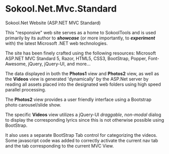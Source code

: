 # Sokool.Net.Mvc.Standard

Sokool.Net Website (ASP.NET MVC Standard)

This "responsive" web site serves as a home to SokoolTools and is used primarily by its author to <i><b>showcase</b></i> (or more importantly, to <i><b>experiment</b></i> with) the latest Microsoft .NET web technologies.

The site has been finely crafted using the following resources: Microsoft ASP.NET MVC Standard 5, Razor, HTML5, CSS3, BootStrap, Popper, Font-Awesome, jQuery, jQuery-UI, and more...

The data displayed in both the <b>Photos1</b> view and <b>Photos2</b> view,	as well as the <b>Videos</b> view is generated 'dynamically' by the ASP.Net server by reading all assets placed into the designated web folders using high speed parallel processing.

The <b>Photos2</b> view provides a user friendly interface using a Bootstrap photo carousel/slide show.

The specific <b>Videos</b> view utilizes a jQuery-UI <i>draggable</i>, <i>non-modal</i> dialog to display the corresponding lyrics since this is not otherwise possible using BootStrap.

It also uses a separate BootStrap Tab control for categorizing the videos. Some javascript code was added to correctly activate the current nav tab and the tab corresponding to the current MVC View.
